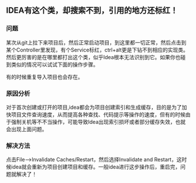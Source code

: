 ## IDEA有这个类，却搜索不到，引用的地方还标红！
###  问题
某次从git上拉下来项目后，然后正常启动项目，到这里都一切正常，然后点击到某个Controller里发现，有个Service标红，ctrl+alt更是下钻不到相应的实现类。然后更厉害的是在哪里都打出这个类，似乎Idea根本无法识别到它。如果你也碰到类似的情况可以试试下面的操作步骤。

有的时候重复导入项目也会存在。


### 原因分析
对于首次创建或打开的项目,idea都会为项目创建索引和生成缓存，目的是为了加快项目文件查询速度，从而提高各种查找、代码提示等操作的速度，但有的时候由于强制关机等不不当操作，可能导致Idea出现索引损坏或者部分缓存失效，也就会出现上面问题。


### 解决方法
点击File—>Invalidate Caches/Restart，然后选择Invalidate and Restart，这时候idea就会重新为项目创建项目和缓存。一般idea进行这步操作后，重启完，问题就解决了！
